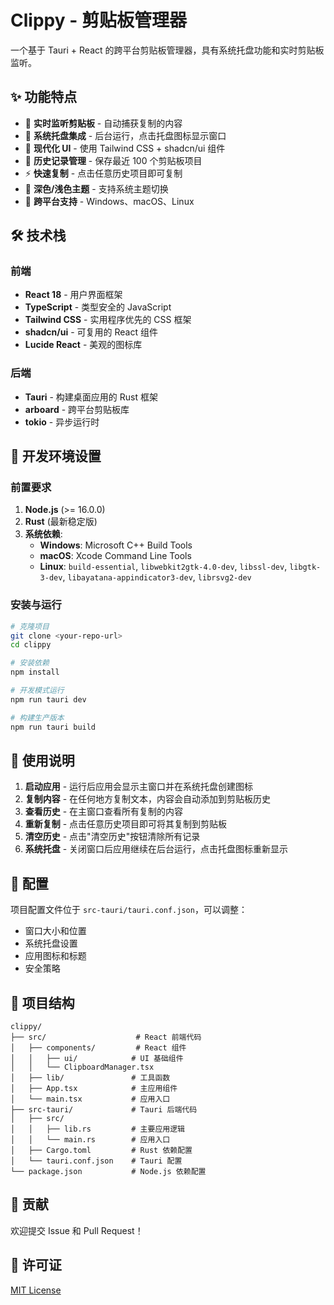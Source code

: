# Clippy - 剪贴板管理器

一个基于 Tauri + React 的跨平台剪贴板管理器，具有系统托盘功能和实时剪贴板监听。

## ✨ 功能特点

- 🎯 **实时监听剪贴板** - 自动捕获复制的内容
- 📱 **系统托盘集成** - 后台运行，点击托盘图标显示窗口
- 🎨 **现代化 UI** - 使用 Tailwind CSS + shadcn/ui 组件
- 💾 **历史记录管理** - 保存最近 100 个剪贴板项目
- ⚡ **快速复制** - 点击任意历史项目即可复制
- 🌙 **深色/浅色主题** - 支持系统主题切换
- 🔄 **跨平台支持** - Windows、macOS、Linux

## 🛠️ 技术栈

### 前端
- **React 18** - 用户界面框架
- **TypeScript** - 类型安全的 JavaScript
- **Tailwind CSS** - 实用程序优先的 CSS 框架
- **shadcn/ui** - 可复用的 React 组件
- **Lucide React** - 美观的图标库

### 后端
- **Tauri** - 构建桌面应用的 Rust 框架
- **arboard** - 跨平台剪贴板库
- **tokio** - 异步运行时

## 🚀 开发环境设置

### 前置要求

1. **Node.js** (>= 16.0.0)
2. **Rust** (最新稳定版)
3. **系统依赖**:
   - **Windows**: Microsoft C++ Build Tools
   - **macOS**: Xcode Command Line Tools
   - **Linux**: `build-essential`, `libwebkit2gtk-4.0-dev`, `libssl-dev`, `libgtk-3-dev`, `libayatana-appindicator3-dev`, `librsvg2-dev`

### 安装与运行

```bash
# 克隆项目
git clone <your-repo-url>
cd clippy

# 安装依赖
npm install

# 开发模式运行
npm run tauri dev

# 构建生产版本
npm run tauri build
```

## 📱 使用说明

1. **启动应用** - 运行后应用会显示主窗口并在系统托盘创建图标
2. **复制内容** - 在任何地方复制文本，内容会自动添加到剪贴板历史
3. **查看历史** - 在主窗口查看所有复制的内容
4. **重新复制** - 点击任意历史项目即可将其复制到剪贴板
5. **清空历史** - 点击"清空历史"按钮清除所有记录
6. **系统托盘** - 关闭窗口后应用继续在后台运行，点击托盘图标重新显示

## 🔧 配置

项目配置文件位于 `src-tauri/tauri.conf.json`，可以调整：

- 窗口大小和位置
- 系统托盘设置
- 应用图标和标题
- 安全策略

## 📂 项目结构

```
clippy/
├── src/                    # React 前端代码
│   ├── components/         # React 组件
│   │   ├── ui/            # UI 基础组件
│   │   └── ClipboardManager.tsx
│   ├── lib/               # 工具函数
│   ├── App.tsx            # 主应用组件
│   └── main.tsx           # 应用入口
├── src-tauri/             # Tauri 后端代码
│   ├── src/
│   │   ├── lib.rs         # 主要应用逻辑
│   │   └── main.rs        # 应用入口
│   ├── Cargo.toml         # Rust 依赖配置
│   └── tauri.conf.json    # Tauri 配置
└── package.json           # Node.js 依赖配置
```

## 🤝 贡献

欢迎提交 Issue 和 Pull Request！

## 📄 许可证

[MIT License](LICENSE)
